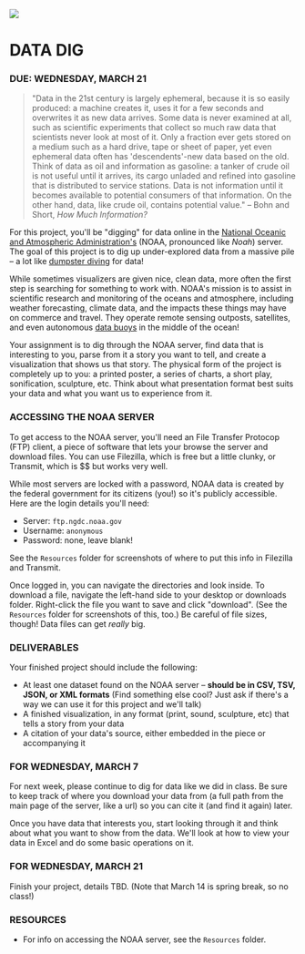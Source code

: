 ![](https://raw.githubusercontent.com/jeffThompson/DataVisualization/master/Images/Week06_DataDig/SolarSynopticMap_2015-07-07.jpg)

DATA DIG
====

### DUE: WEDNESDAY, MARCH 21  

> "Data in the 21st century is largely ephemeral, because it is so easily produced: a machine creates it, uses it for a few seconds and overwrites it as new data arrives. Some data is never examined at all, such as scientific experiments that collect so much raw data that scientists never look at most of it. Only a fraction ever gets stored on a medium such as a hard drive, tape or sheet of paper, yet even ephemeral data often has 'descendents'-new data based on the old. Think of data as oil and information as gasoline: a tanker of crude oil is not useful until it arrives, its cargo unladed and refined into gasoline that is distributed to service stations. Data is not information until it becomes available to potential consumers of that information. On the other hand, data, like crude oil, contains potential value." – Bohn and Short, *How Much Information?*

For this project, you'll be "digging" for data online in the [National Oceanic and Atmospheric Administration's](http://www.noaa.gov/) (NOAA, pronounced like *Noah*) server. The goal of this project is to dig up under-explored data from a massive pile – a lot like [dumpster diving](https://giphy.com/gifs/check-it-out-dr-steve-brule-xLsaBMK6Mg8DK/fullscreen) for data!

While sometimes visualizers are given nice, clean data, more often the first step is searching for something to work with. NOAA's mission is to assist in scientific research and monitoring of the oceans and atmosphere, including weather forecasting, climate data, and the impacts these things may have on commerce and travel. They operate remote sensing outposts, satellites, and even autonomous [data buoys](http://www.ndbc.noaa.gov/) in the middle of the ocean!

Your assignment is to dig through the NOAA server, find data that is interesting to you, parse from it a story you want to tell, and create a visualization that shows us that story. The physical form of the project is completely up to you: a printed poster, a series of charts, a short play, sonification, sculpture, etc. Think about what presentation format best suits your data and what you want us to experience from it.

### ACCESSING THE NOAA SERVER  
To get access to the NOAA server, you'll need an File Transfer Protocop (FTP) client, a piece of software that lets your browse the server and download files. You can use Filezilla, which is free but a little clunky, or Transmit, which is $$ but works very well.

While most servers are locked with a password, NOAA data is created by the federal government for its citizens (you!) so it's publicly accessible. Here are the login details you'll need:

* Server: `ftp.ngdc.noaa.gov`  
* Username: `anonymous`  
* Password: none, leave blank!  

See the `Resources` folder for screenshots of where to put this info in Filezilla and Transmit.

Once logged in, you can navigate the directories and look inside. To download a file, navigate the left-hand side to your desktop or downloads folder. Right-click the file you want to save and click "download". (See the `Resources` folder for screenshots of this, too.) Be careful of file sizes, though! Data files can get *really* big.

### DELIVERABLES  
Your finished project should include the following:

* At least one dataset found on the NOAA server – **should be in CSV, TSV, JSON, or XML formats** (Find something else cool? Just ask if there's a way we can use it for this project and we'll talk)  
* A finished visualization, in any format (print, sound, sculpture, etc) that tells a story from your data  
* A citation of your data's source, either embedded in the piece or accompanying it

### FOR WEDNESDAY, MARCH 7  
For next week, please continue to dig for data like we did in class. Be sure to keep track of where you download your data from (a full path from the main page of the server, like a url) so you can cite it (and find it again) later.

Once you have data that interests you, start looking through it and think about what you want to show from the data. We'll look at how to view your data in Excel and do some basic operations on it.

### FOR WEDNESDAY, MARCH 21  
Finish your project, details TBD. (Note that March 14 is spring break, so no class!)

### RESOURCES  

* For info on accessing the NOAA server, see the `Resources` folder.  
